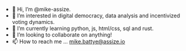 - 👋 Hi, I’m @mike-assize.
- 👀 I’m interested in digital democracy, data analysis and incentivized voting dynamics.
- 🌱 I’m currently learning python, js, html/css, sql and rust.
- 💞️ I’m looking to collaborate on anything!
- 📫 How to reach me ... mike.battye@assize.io

<!---
mike-assize/mike-assize is a ✨ special ✨ repository because its `README.md` (this file) appears on your GitHub profile.
You can click the Preview link to take a look at your changes.
--->
